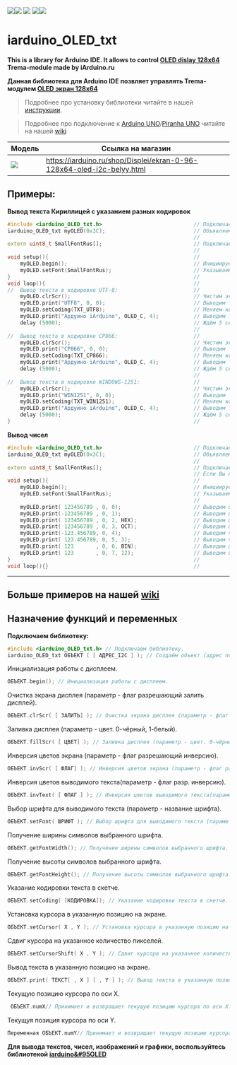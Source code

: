 [![](https://iarduino.ru/img/logo.svg)](https://iarduino.ru)[![](https://wiki.iarduino.ru/img/git-shop.svg?3)](https://iarduino.ru) [![](https://wiki.iarduino.ru/img/git-wiki.svg?2)](https://wiki.iarduino.ru) [![](https://wiki.iarduino.ru/img/git-lesson.svg?2)](https://lesson.iarduino.ru)[![](https://wiki.iarduino.ru/img/git-forum.svg?2)](http://forum.trema.ru)

# iarduino_OLED_txt

**This is a library for Arduino IDE. It allows to control [OLED dislay 128x64](https://iarduino.ru/shop/Displei/ekran-0-96-128x64-oled-i2c-belyy.html) Trema-module made by iArduino.ru**

**Данная библиотека для Arduino IDE позвляет управлять Trema-модулем [OLED экран 128x64](https://iarduino.ru/shop/Displei/ekran-0-96-128x64-oled-i2c-belyy.html)**

> Подробнее про установку библиотеки читайте в нашей [инструкции](https://wiki.iarduino.ru/page/Installing_librari/).

> Подробнее про подключение к [Arduino UNO](https://iarduino.ru/shop/boards/arduino-uno-r3.html)/[Piranha UNO](https://iarduino.ru/shop/boards/piranha-uno-r3.html) читайте на нашей [wiki](https://wiki.iarduino.ru/page/OLED_trema/)


| Модель | Ссылка на магазин |
|--|--|
| ![](https://wiki.iarduino.ru/img/resources/830/830.svg) | https://iarduino.ru/shop/Displei/ekran-0-96-128x64-oled-i2c-belyy.html |


## Примеры:

**Вывод текста Кириллицей с указанием разных кодировок**

```C++
#include <iarduino_OLED_txt.h>                             // Подключаем библиотеку iarduino_OLED_txt.
iarduino_OLED_txt myOLED(0x3C);                            // Объявляем объект myOLED, указывая адрес дисплея на шине I2C: 0x3C или 0x3D.
                                                           //
extern uint8_t SmallFontRus[];                             // Подключаем шрифт SmallFontRus.
                                                           //
void setup(){                                              //
    myOLED.begin();                                        // Инициируем работу с дисплеем.
    myOLED.setFont(SmallFontRus);                          // Указываем шрифт который требуется использовать для вывода цифр и текста.
}                                                          //
void loop(){                                               //
//  Вывод текста в кодировке UTF-8:                        //
    myOLED.clrScr();                                       // Чистим экран.
    myOLED.print("UTF8", 0, 0);                            // Выводим текст начиная с 0 столбца 0 строки.
    myOLED.setCoding(TXT_UTF8);                            // Меняем кодировку на UTF-8 (по умолчанию).
    myOLED.print("Ардуино iArduino", OLED_C, 4);           // Выводим текст по центру 4 строки.
    delay (5000);                                          // Ждём 5 секунд.
                                                           //
//  Вывод текста в кодировке CP866:                        //
    myOLED.clrScr();                                       // Чистим экран.
    myOLED.print("CP866", 0, 0);                           // Выводим текст начиная с 0 столбца 0 строки.
    myOLED.setCoding(TXT_CP866);                           // Меняем кодировку на CP866.
    myOLED.print("Ардуино iArduino", OLED_C, 4);           // Выводим текст по центру 4 строки.
    delay (5000);                                          // Ждём 5 секунд.
                                                           //
//  Вывод текста в кодировке WINDOWS-1251:                 //
    myOLED.clrScr();                                       // Чистим экран.
    myOLED.print("WIN1251", 0, 0);                         // Выводим текст начиная с 0 столбца 0 строки.
    myOLED.setCoding(TXT_WIN1251);                         // Меняем кодировку на WINDOWS-1251.
    myOLED.print("Ардуино iArduino", OLED_C, 4);           // Выводим текст по центру 4 строки.
    delay (5000);                                          // Ждём 5 секунд.
}                                                          //
```

**Вывод чисел**

```C++
#include <iarduino_OLED_txt.h>                             // Подключаем библиотеку iarduino_OLED_txt.
iarduino_OLED_txt myOLED(0x3C);                            // Объявляем объект myOLED, указывая адрес дисплея на шине I2C: 0x3C или 0x3D.
                                                           //
extern uint8_t SmallFontRus[];                             // Подключаем шрифт SmallFontRus.
                                                           // Если Вы не используете Кириллицу, то лучше подключить шрифт SmallFont, он займет меньше места в памяти программ.
void setup(){                                              //
    myOLED.begin();                                        // Инициируем работу с дисплеем.
    myOLED.setFont(SmallFontRus);                          // Указываем шрифт который требуется использовать для вывода цифр и текста.
                                                           //
    myOLED.print( 123456789 , 0, 0);                       // Выводим целое положительное число начиная с 0 столбца 0 строки.
    myOLED.print(-123456789 , 0, 1);                       // Выводим целое отрицательное число начиная с 0 столбца 1 строки.
    myOLED.print( 123456789 , 0, 2, HEX);                  // Выводим целое положительное число начиная с 0 столбца 2 строки, в 16-ричной системе счисления.
    myOLED.print( 123456789 , 0, 3, OCT);                  // Выводим целое положительное число начиная с 0 столбца 3 строки, в 8-ричной системе счисления.
    myOLED.print(-123.456789, 0, 4);                       // Выводим число с плавающей точкой  начиная с 0 столбца 4 строки, по умолчанию отобразится 2 знака после запятой.
    myOLED.print( 123.456789, 0, 5, 3);                    // Выводим число с плавающей точкой  начиная с 0 столбца 5 строки, указывая 3 знака после запятой.
    myOLED.print( 123       , 0, 6, BIN);                  // Выводим целое положительное число начиная с 0 столбца 6 строки, в 2-ичной системе счисления.
    myOLED.print( 123       , 0, 7, 12);                   // Выводим целое положительное число начиная с 0 столбца 7 строки, в 12-ричной системе счисления.
}                                                          //
void loop(){}                                              //
```

---
## Больше примеров на нашей [wiki](https://wiki.iarduino.ru/page/OLED_trema/#h3_6)


## Назначение функций и переменных 

**Подключаем библиотеку:**

```C++
#include <iarduino_OLED_txt.h> // Подключаем библиотеку.
iarduino_OLED_txt ОБЪЕКТ ( [ АДРЕС_I2C ] ); // Создаём объект (адрес по умолчанию 0x3C).
```

Инициализация работы с дисплеем.

```C++
ОБЪЕКТ.begin(); // Инициализация работы с дисплеем.
```

Очистка экрана дисплея (параметр - флаг разрешающий залить дисплей).

```C++
ОБЪЕКТ.clrScr( [ ЗАЛИТЬ] ); // Очистка экрана дисплея (параметр - флаг разрешающий залить дисплей).
```

Заливка дисплея (параметр - цвет. 0-чёрный, 1-белый).

```C++
ОБЪЕКТ.fillScr( [ ЦВЕТ] ); // Заливка дисплея (параметр - цвет. 0-чёрный, 1-белый).
```

Инверсия цветов экрана (параметр - флаг разрешающий инверсию).

```C++
ОБЪЕКТ.invScr( [ ФЛАГ] ); // Инверсия цветов экрана (параметр - флаг разрешающий инверсию).
```

Инверсия цветов выводимого текста(параметр - флаг разр. инверсию).

```C++
ОБЪЕКТ.invText( [ ФЛАГ ] ); // Инверсия цветов выводимого текста(параметр - флаг разр. инверсию).
```

Выбор шрифта для выводимого текста (параметр - название шрифта).

```C++
ОБЪЕКТ.setFont( ШРИФТ ); // Выбор шрифта для выводимого текста (параметр - название шрифта).
```

Получение ширины символов выбранного шрифта.

```C++
ОБЪЕКТ.getFontWidth(); // Получение ширины символов выбранного шрифта.
```

Получение высоты символов выбранного шрифта.

```C++
ОБЪЕКТ.getFontHeight(); // Получение высоты символов выбранного шрифта.
```

Указание кодировки текста в скетче.

```C++
ОБЪЕКТ.setCoding( [КОДИРОВКА]); // Указание кодировки текста в скетче.
```

Установка курсора в указанную позицию на экране.

```C++
ОБЪЕКТ.setCursor( X , Y ); // Установка курсора в указанную позицию на экране.
```

Сдвиг курсора на указанное количество пикселей.

```C++
ОБЪЕКТ.setCursorShift( X , Y ); // Сдвиг курсора на указанное количество пикселей.
```

Вывод текста в указанную позицию на экране.

```C++
ОБЪЕКТ.print( ТЕКСТ[ , X ] [ , Y ] ); // Вывод текста в указанную позицию на экране.
```

Текущую позицию курсора по оси X.

```C++
 ОБЪЕКТ.numX// Принимает и возвращает текущую позицию курсора по оси X.
```

Текущуя позиция курсора по оси Y.

```C++
Переменная ОБЪЕКТ.numY// Принимает и возвращает текущую позицию курсора по оси Y.
```

**Для вывода текстов, чисел, изображений и графики, воспользуйтесь библиотекой [iarduino&#95OLED](https://github.com/tremaru/iarduino&#95OLED)**
